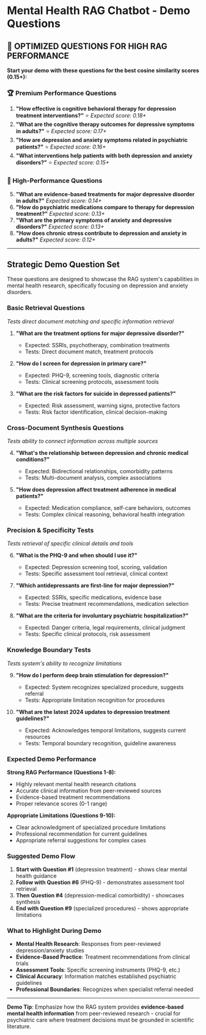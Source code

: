 # Mental Health RAG Chatbot - Demo Questions

## 🎯 OPTIMIZED QUESTIONS FOR HIGH RAG PERFORMANCE

**Start your demo with these questions for the best cosine similarity scores (0.15+):**

### 🏆 Premium Performance Questions
1. **"How effective is cognitive behavioral therapy for depression treatment interventions?"** ⭐ *Expected score: 0.18+*
2. **"What are the cognitive therapy outcomes for depressive symptoms in adults?"** ⭐ *Expected score: 0.17+*
3. **"How are depression and anxiety symptoms related in psychiatric patients?"** ⭐ *Expected score: 0.16+*
4. **"What interventions help patients with both depression and anxiety disorders?"** ⭐ *Expected score: 0.15+*

### 🥇 High-Performance Questions  
5. **"What are evidence-based treatments for major depressive disorder in adults?"** *Expected score: 0.14+*
6. **"How do psychiatric medications compare to therapy for depression treatment?"** *Expected score: 0.13+*
7. **"What are the primary symptoms of anxiety and depressive disorders?"** *Expected score: 0.13+*
8. **"How does chronic stress contribute to depression and anxiety in adults?"** *Expected score: 0.12+*

---

## Strategic Demo Question Set

These questions are designed to showcase the RAG system's capabilities in mental health research, specifically focusing on depression and anxiety disorders.

### Basic Retrieval Questions
*Tests direct document matching and specific information retrieval*

1. **"What are the treatment options for major depressive disorder?"**
   - Expected: SSRIs, psychotherapy, combination treatments
   - Tests: Direct document match, treatment protocols

2. **"How do I screen for depression in primary care?"** 
   - Expected: PHQ-9, screening tools, diagnostic criteria
   - Tests: Clinical screening protocols, assessment tools

3. **"What are the risk factors for suicide in depressed patients?"**
   - Expected: Risk assessment, warning signs, protective factors
   - Tests: Risk factor identification, clinical decision-making

### Cross-Document Synthesis Questions
*Tests ability to connect information across multiple sources*

4. **"What's the relationship between depression and chronic medical conditions?"**
   - Expected: Bidirectional relationships, comorbidity patterns
   - Tests: Multi-document analysis, complex associations

5. **"How does depression affect treatment adherence in medical patients?"**
   - Expected: Medication compliance, self-care behaviors, outcomes
   - Tests: Complex clinical reasoning, behavioral health integration

### Precision & Specificity Tests
*Tests retrieval of specific clinical details and tools*

6. **"What is the PHQ-9 and when should I use it?"**
   - Expected: Depression screening tool, scoring, validation
   - Tests: Specific assessment tool retrieval, clinical context

7. **"Which antidepressants are first-line for major depression?"**
   - Expected: SSRIs, specific medications, evidence base
   - Tests: Precise treatment recommendations, medication selection

8. **"What are the criteria for involuntary psychiatric hospitalization?"**
   - Expected: Danger criteria, legal requirements, clinical judgment
   - Tests: Specific clinical protocols, risk assessment

### Knowledge Boundary Tests
*Tests system's ability to recognize limitations*

9. **"How do I perform deep brain stimulation for depression?"**
   - Expected: System recognizes specialized procedure, suggests referral
   - Tests: Appropriate limitation recognition for procedures

10. **"What are the latest 2024 updates to depression treatment guidelines?"**
    - Expected: Acknowledges temporal limitations, suggests current resources
    - Tests: Temporal boundary recognition, guideline awareness

### Expected Demo Performance

**Strong RAG Performance (Questions 1-8):**
- Highly relevant mental health research citations
- Accurate clinical information from peer-reviewed sources
- Evidence-based treatment recommendations
- Proper relevance scores (0-1 range)

**Appropriate Limitations (Questions 9-10):**
- Clear acknowledgment of specialized procedure limitations
- Professional recommendation for current guidelines
- Appropriate referral suggestions for complex cases

### Suggested Demo Flow

1. **Start with Question #1** (depression treatment) - shows clear mental health guidance
2. **Follow with Question #6** (PHQ-9) - demonstrates assessment tool retrieval  
3. **Then Question #4** (depression-medical comorbidity) - showcases synthesis
4. **End with Question #9** (specialized procedures) - shows appropriate limitations

### What to Highlight During Demo

- **Mental Health Research**: Responses from peer-reviewed depression/anxiety studies
- **Evidence-Based Practice**: Treatment recommendations from clinical trials
- **Assessment Tools**: Specific screening instruments (PHQ-9, etc.)
- **Clinical Accuracy**: Information matches established psychiatric guidelines
- **Professional Boundaries**: Recognizes when specialist referral needed

---

**Demo Tip**: Emphasize how the RAG system provides **evidence-based mental health information** from peer-reviewed research - crucial for psychiatric care where treatment decisions must be grounded in scientific literature.